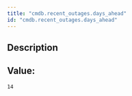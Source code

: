 ```yaml
---
title: "cmdb.recent_outages.days_ahead"
id: "cmdb.recent_outages.days_ahead"
---
```

## Description



## Value: 
```
14
```